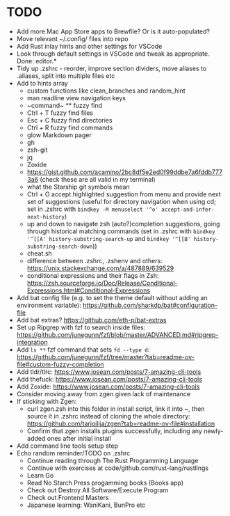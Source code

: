 # TODO

- Add more Mac App Store apps to Brewfile? Or is it auto-populated?
- Move relevant ~/.config/ files into repo
- Add Rust inlay hints and other settings for VSCode
- Look through default settings in VSCode and tweak as appropriate. Done: editor.*
- Tidy up .zshrc - reorder, improve section dividers, move aliases to .aliases, split into multiple files etc
- Add to hints array
  - custom functions like clean_branches and random_hint
  - man readline view navigation keys
  - ~command~ ** fuzzy find
  - Ctrl + T fuzzy find files
  - Esc + C fuzzy find directories
  - Ctrl + R fuzzy find commands
  - glow Markdown pager
  - gh
  - zsh-git
  - jq
  - Zoxide
  - <https://gist.github.com/acamino/2bc8df5e2ed0f99ddbe7a6fddb7773a6> (check these are all valid in my terminal)
  - what the Starship git symbols mean
  - Ctrl + O accept highlighted suggestion from menu and provide next set of suggestions (useful for directory navigation when using cd; set in .zshrc with `bindkey -M menuselect '^o' accept-and-infer-next-history`)
  - up and down to navigate zsh (auto?)completion suggestions, going through historical matching commands (set in .zshrc with `bindkey '^[[A' history-substring-search-up` and `bindkey '^[[B' history-substring-search-down`))
  - cheat.sh
  - difference between .zshrc, .zshenv and others: <https://unix.stackexchange.com/a/487889/639529>
  - conditional expressions and their flags in Zsh: <https://zsh.sourceforge.io/Doc/Release/Conditional-Expressions.html#Conditional-Expressions>
- Add bat config file (e.g. to set the theme default without adding an environment variable): <https://github.com/sharkdp/bat#configuration-file>
- Add bat extras? <https://github.com/eth-p/bat-extras>
- Set up Ripgrep with fzf to search inside files: <https://github.com/junegunn/fzf/blob/master/ADVANCED.md#ripgrep-integration>
- Add `ls **` fzf command that sets `fd --type d`: <https://github.com/junegunn/fzf/tree/master?tab=readme-ov-file#custom-fuzzy-completion>
- Add tldr/tlrc: <https://www.josean.com/posts/7-amazing-cli-tools>
- Add thefuck: <https://www.josean.com/posts/7-amazing-cli-tools>
- Add Zoxide: <https://www.josean.com/posts/7-amazing-cli-tools>
- Consider moving away from zgen given lack of maintenance
- If sticking with Zgen:
  - curl zgen.zsh into this folder in install script, link it into ~, then source it in .zshrc instead of cloning the whole directory: <https://github.com/tarjoilija/zgen?tab=readme-ov-file#installation>
  - Confirm that zgen installs plugins successfully, including any newly-added ones after initial install
- Add command line tools setup step
- Echo random reminder/TODO on .zshrc
  - Continue reading through The Rust Programming Language
  - Continue with exercises at code/github.com/rust-lang/rustlings
  - Learn Go
  - Read No Starch Press progamming books (Books app)
  - Check out Destroy All Software/Execute Program
  - Check out Frontend Masters
  - Japanese learning: WaniKani, BunPro etc
